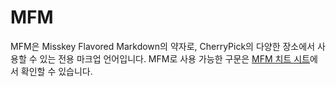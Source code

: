 # MFM
MFM은 Misskey Flavored Markdown의 약자로, CherryPick의 다양한 장소에서 사용할 수 있는 전용 마크업 언어입니다. MFM로 사용 가능한 구문은 [MFM 치트 시트](/mfm-cheat-sheet)에서 확인할 수 있습니다.
